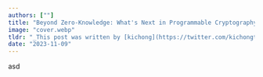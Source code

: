 ```yaml
---
authors: [""]
title: "Beyond Zero-Knowledge: What's Next in Programmable Cryptography?"
image: "cover.webp"
tldr: "_This post was written by [kichong](https://twitter.com/kichongtran) with helpful feedback and comments from [sinu](https://twitter.com/sinu_eth) and [jmall](https://twitter.com/Janmajaya_mall)._"
date: "2023-11-09"
---
```


asd
